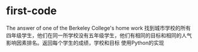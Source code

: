 # first-code
The answer of one of the Berkeley College's home work
找到城市学校的所有四年级学生，他们在同一所学校没有五年级学生，他们有相同的目标和相同的人气影响因素排名。返回每个学生的成绩，学校和目标
使用Python的实现
